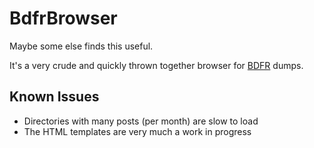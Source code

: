 # BdfrBrowser

Maybe some else finds this useful.

It's a very crude and quickly thrown together browser for [BDFR](https://github.com/aliparlakci/bulk-downloader-for-reddit) dumps.

## Known Issues

- Directories with many posts (per month) are slow to load
- The HTML templates are very much a work in progress
